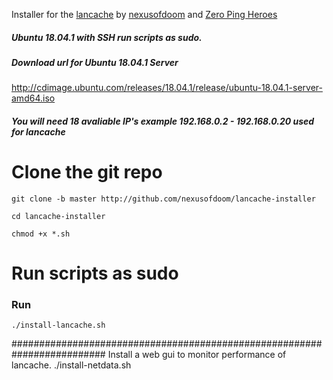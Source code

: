 Installer for the [lancache](https://github.com/zeropingheroes/lancache) by [nexusofdoom](https://github.com/nexusofdoom) and [Zero Ping Heroes](https://github.com/zeropingheroes)
 
 
 ##### Ubuntu 18.04.1 with SSH run scripts as sudo.
 
 ##### Download url for Ubuntu 18.04.1 Server  
  http://cdimage.ubuntu.com/releases/18.04.1/release/ubuntu-18.04.1-server-amd64.iso
 
 ##### You will need 18 avaliable IP's example 192.168.0.2 - 192.168.0.20 used for lancache
 
 
# Clone the git repo
 
 `git clone -b master http://github.com/nexusofdoom/lancache-installer`
 
 `cd lancache-installer`
 
 `chmod +x *.sh`
 
# Run scripts as sudo

### Run 
 `./install-lancache.sh`
 
#########################################################################
Install a web gui to monitor performance of lancache.
./install-netdata.sh 
